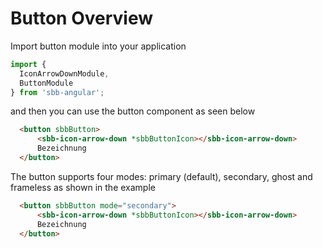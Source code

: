 # Button Overview

Import button module into your application

```ts
import {
  IconArrowDownModule,
  ButtonModule
} from 'sbb-angular';
```
and then you can use the button component as seen below

```html
  <button sbbButton>
      <sbb-icon-arrow-down *sbbButtonIcon></sbb-icon-arrow-down>
      Bezeichnung
  </button>
```

The button supports four modes: primary (default), secondary, ghost and frameless as shown in the example

```html
  <button sbbButton mode="secondary">
      <sbb-icon-arrow-down *sbbButtonIcon></sbb-icon-arrow-down>
      Bezeichnung
  </button>
```